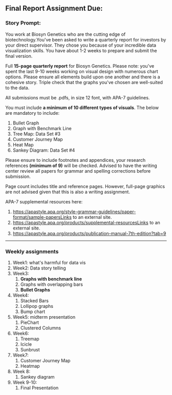 ## Final Report Assignment Due:


### Story Prompt:

You work at Biosyn Genetics who are the cutting edge of biotechnology.You've been asked to write a quarterly report for investors by your direct supervisor. They chose you because of your incredible data visualization skills. You have about 1-2 weeks to prepare and submit the final version. 

Full **15-page quarterly report** for Biosyn Genetics. Please note: you've spent the last 9-10 weeks working on visual design with numerous chart options. Please ensure all elements build upon one another and there is a cohesive story. Triple check that the graphs you've chosen are well-suited to the data.

All submissions must be .pdfs, in size 12 font, with APA-7 guidelines.

You must include **a minimum of 10 different types of visuals**. The below are mandatory to include:

1. Bullet Graph
2. Graph with Benchmark Line
3. Tree Map: Data Set #3
4. Customer Journey Map
5. Heat Map
6. Sankey Diagram: Data Set #4

Please ensure to include footnotes and appendices, your research references **(minimum of 9)** will be checked.
Advised to have the writing center review all papers for grammar and spelling corrections before submission.

Page count includes title and reference pages. However, full-page graphics are not advised given that this is also a writing assignment.

APA-7 supplemental resources here:

1. https://apastyle.apa.org/style-grammar-guidelines/paper-format/sample-papersLinks to an external site.
2. https://apastyle.apa.org/products/supplemental-resourcesLinks to an external site.
3. https://apastyle.apa.org/products/publication-manual-7th-edition?tab=9

---

### Weekly assignments

1. Week1: what's harmful for data vis
2. Week2: Data story telling
3. Week3:
   1. **Graphs with benchmark line**
   2. Graphs with overlapping bars
   3. **Bullet Graphs**
4. Week4:
   1. Stacked Bars
   2. Lollipop graphs
   3. Bump chart
5. Week5: midterm presentation
   1. PieChart
   2. Clustered Columns
6. Week6:
   1. Treemap
   2. Icicle
   3. Sunbrust
7. Week7:
   1. Customer Journey Map
   2. Heatmap
8. Week 8:
   1. Sankey diagram
9. Week 9-10:
   1. Final Presentation
